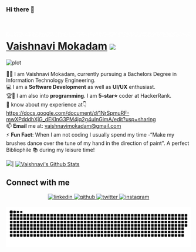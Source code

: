 ### Hi there 👋

# ![](https://github.com/Akash-Salvi/Akash-Salvi/blob/master/Hello(1).gif)[Vaishnavi Mokadam](https://github.com/Vaishnavi2701-mk) <img src="https://raw.githubusercontent.com/MartinHeinz/MartinHeinz/master/wave.gif" width="30">

![plot](./Vaishnavi_Mokadam.png)

👨‍🎓 I am Vaishnavi Mokadam, currently pursuing a Bachelors Degree in Information Technology Engineering. <br />
💻 I am a **Software Development** as well as **UI/UX** enthusiast. <br />
🏆🥇 I am also into **programming**. I am **5-star⭐️** coder at HackerRank.<br />
📄 know about my experience at👇 <br />
https://docs.google.com/document/d/1NrSpmuRF-mwXPdddhXjG_dEKInG3PM4jq2g4uInGimA/edit?usp=sharing <br />
📫 **Email** me at: vaishnavimokadam@gmail.com <br/>
⚡ **Fun Fact**:  When I am not coding I usually spend my time -“Make my brushes dance over the tune of my hand in the direction of paint". A perfect Bibliophile 📚 during my leisure time!

<img src="https://github-readme-streak-stats.herokuapp.com/?user=Vaishnavi2701-mk"/>| 
 [![Vaishnavi's Github Stats](https://github-readme-stats.vercel.app/api?username=Vaishnavi2701-mk&show_icons=true&theme=tokyonight)](https://github.com/prakhar728/github-readme-stats)

## Connect with me  
<div align="center">
 <a href="https://www.linkedin.com/in/vaishnavimokadam" target="_blank">
<img src=https://img.shields.io/badge/linkedin-%231E77B5.svg?&style=for-the-badge&logo=linkedin&logoColor=white alt=linkedin style="margin-bottom: 5px;" />
</a>
<a href="https://github.com/Vaishnavi2701-mk" target="_blank">
<img src=https://img.shields.io/badge/github-%2324292e.svg?&style=for-the-badge&logo=github&logoColor=white alt=github style="margin-bottom: 5px;" />
</a>
<a href="https://twitter.com/VaishnaviMokad1" target="_blank">
<img src=https://img.shields.io/badge/twitter-%2300acee.svg?&style=for-the-badge&logo=twitter&logoColor=white alt=twitter style="margin-bottom: 5px;" />
</a>
<a href="https://www.instagram.com/vaishnavimokadam_27/" target="_blank">
<img src=https://img.shields.io/badge/instagram-%23000000.svg?&style=for-the-badge&logo=instagram&logoColor=white alt=instagram style="margin-bottom: 5px;" />
</a>
</div>

![Snake Graph](https://github.com/kothariji/kothariji/blob/master/github-user-contribution.svg)

<!--
**Vaishnavi2701-mk/Vaishnavi2701-mk** is a ✨ _special_ ✨ repository because its `README.md` (this file) appears on your GitHub profile.

Here are some ideas to get you started:

- 🔭 I’m currently working on ...
- 🌱 I’m currently learning ...
- 👯 I’m looking to collaborate on ...
- 🤔 I’m looking for help with ...
- 💬 Ask me about ...
- 📫 How to reach me: ...
- 😄 Pronouns: ...
- ⚡ Fun fact: ...
-->
